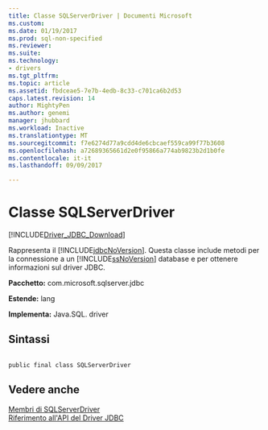 ```yaml
---
title: Classe SQLServerDriver | Documenti Microsoft
ms.custom: 
ms.date: 01/19/2017
ms.prod: sql-non-specified
ms.reviewer: 
ms.suite: 
ms.technology:
- drivers
ms.tgt_pltfrm: 
ms.topic: article
ms.assetid: fbdceae5-7e7b-4edb-8c33-c701ca6b2d53
caps.latest.revision: 14
author: MightyPen
ms.author: genemi
manager: jhubbard
ms.workload: Inactive
ms.translationtype: MT
ms.sourcegitcommit: f7e6274d77a9cdd4de6cbcaef559ca99f77b3608
ms.openlocfilehash: a72689365661d2e0f95866a774ab9823b2d1b0fe
ms.contentlocale: it-it
ms.lasthandoff: 09/09/2017

---
```

# <a name="sqlserverdriver-class"></a>Classe SQLServerDriver
[!INCLUDE[Driver_JDBC_Download](../../../includes/driver_jdbc_download.md)]

  Rappresenta il [!INCLUDE[jdbcNoVersion](../../../includes/jdbcnoversion_md.md)]. Questa classe include metodi per la connessione a un [!INCLUDE[ssNoVersion](../../../includes/ssnoversion_md.md)] database e per ottenere informazioni sul driver JDBC.  
  
 **Pacchetto:** com.microsoft.sqlserver.jdbc  
  
 **Estende:** lang  
  
 **Implementa:** Java.SQL. driver  
  
## <a name="syntax"></a>Sintassi  
  
```  
  
public final class SQLServerDriver  
```  
  
## <a name="see-also"></a>Vedere anche  
 [Membri di SQLServerDriver](../../../connect/jdbc/reference/sqlserverdriver-members.md)   
 [Riferimento all'API del Driver JDBC](../../../connect/jdbc/reference/jdbc-driver-api-reference.md)  
  
  

